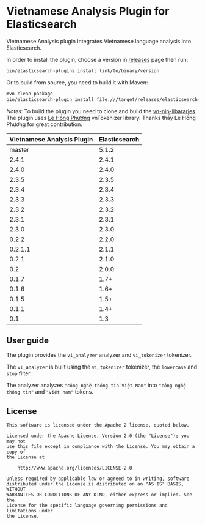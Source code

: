 Vietnamese Analysis Plugin for Elasticsearch
========================================

Vietnamese Analysis plugin integrates Vietnamese language analysis into Elasticsearch.

In order to install the plugin, choose a version in [releases](https://github.com/duydo/elasticsearch-analysis-vietnamese/releases) page then run:

```sh
bin/elasticsearch-plugins install link/to/binary/version
```

Or to build from source, you need to build it with Maven:

```bash
mvn clean package
bin/elasticsearch-plugin install file:///target/releases/elasticsearch-analysis-vietnamese-5.1.2.zip
```

*Notes*: To build the plugin you need to clone and build the [vn-nlp-libararies](https://github.com/duydo/vn-nlp-libraries). The plugin uses  [Lê Hồng Phương](http://mim.hus.vnu.edu.vn/phuonglh/) vnTokenizer library. Thanks thầy Lê Hồng Phương for great contribution.

|Vietnamese Analysis Plugin|Elasticsearch|
|---|---|
| master|5.1.2|
| 2.4.1|2.4.1|
| 2.4.0|2.4.0|
| 2.3.5|2.3.5|
| 2.3.4|2.3.4|
| 2.3.3|2.3.3|
| 2.3.2|2.3.2|
| 2.3.1|2.3.1|
| 2.3.0|2.3.0|
| 0.2.2|2.2.0|
| 0.2.1.1|2.1.1|
| 0.2.1|2.1.0|
| 0.2|2.0.0|
| 0.1.7|1.7+|
| 0.1.6|1.6+|
| 0.1.5|1.5+|
| 0.1.1|1.4+|
| 0.1|1.3|


## User guide

The plugin provides the `vi_analyzer` analyzer and `vi_tokenizer` tokenizer.

The `vi_analyzer` is built using the `vi_tokenizer` tokenizer, the `lowercase` and `stop` filter.

 The analyzer analyzes `"công nghệ thông tin Việt Nam"` into `"công nghệ thông tin"` and `"việt nam"` tokens.

License
-------

    This software is licensed under the Apache 2 license, quoted below.

    Licensed under the Apache License, Version 2.0 (the "License"); you may not
    use this file except in compliance with the License. You may obtain a copy of
    the License at

        http://www.apache.org/licenses/LICENSE-2.0

    Unless required by applicable law or agreed to in writing, software
    distributed under the License is distributed on an "AS IS" BASIS, WITHOUT
    WARRANTIES OR CONDITIONS OF ANY KIND, either express or implied. See the
    License for the specific language governing permissions and limitations under
    the License.
